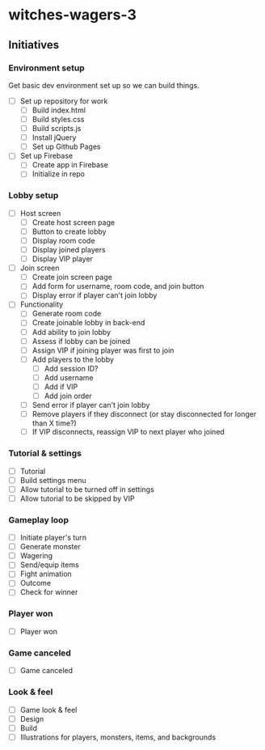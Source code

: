 # witches-wagers-3
## Initiatives
### Environment setup
Get basic dev environment set up so we can build things.
- [ ] Set up repository for work
  - [ ] Build index.html
  - [ ] Build styles.css
  - [ ] Build scripts.js
  - [ ] Install jQuery
  - [ ] Set up Github Pages
- [ ] Set up Firebase
  - [ ] Create app in Firebase
  - [ ] Initialize in repo
### Lobby setup
- [ ] Host screen
  - [ ] Create host screen page
  - [ ] Button to create lobby
  - [ ] Display room code
  - [ ] Display joined players
  - [ ] Display VIP player
- [ ] Join screen
  - [ ] Create join screen page
  - [ ] Add form for username, room code, and join button
  - [ ] Display error if player can't join lobby
- [ ] Functionality
  - [ ] Generate room code
  - [ ] Create joinable lobby in back-end
  - [ ] Add ability to join lobby
  - [ ] Assess if lobby can be joined
  - [ ] Assign VIP if joining player was first to join
  - [ ] Add players to the lobby
    - [ ] Add session ID?
    - [ ] Add username
    - [ ] Add if VIP
    - [ ] Add join order
  - [ ] Send error if player can't join lobby
  - [ ] Remove players if they disconnect (or stay disconnected for longer than X time?)
  - [ ] If VIP disconnects, reassign VIP to next player who joined
### Tutorial & settings
- [ ] Tutorial
- [ ] Build settings menu
- [ ] Allow tutorial to be turned off in settings
- [ ] Allow tutorial to be skipped by VIP
### Gameplay loop
- [ ] Initiate player's turn
- [ ] Generate monster
- [ ] Wagering
- [ ] Send/equip items
- [ ] Fight animation
- [ ] Outcome
- [ ] Check for winner
### Player won
- [ ] Player won
### Game canceled
- [ ] Game canceled
### Look & feel
- [ ] Game look & feel
- [ ] Design
- [ ] Build
- [ ] Illustrations for players, monsters, items, and backgrounds
